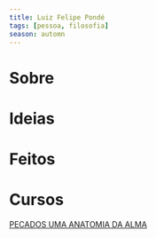 ```yaml
---
title: Luiz Felipe Pondé
tags: [pessoa, filosofia]
season: automn
---
```

# Sobre
# Ideias
# Feitos
# Cursos
[PECADOS UMA ANATOMIA DA ALMA](PECADOS%20UMA%20ANATOMIA%20DA%20ALMA.md)